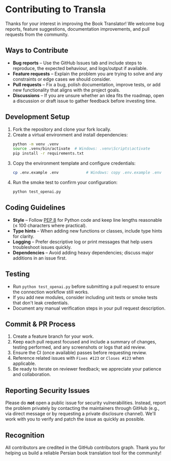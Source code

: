 # Contributing to Transla

Thanks for your interest in improving the Book Translator! We welcome bug reports, feature suggestions, documentation improvements, and pull requests from the community.

## Ways to Contribute

- **Bug reports** – Use the GitHub Issues tab and include steps to reproduce, the expected behaviour, and logs/output if available.
- **Feature requests** – Explain the problem you are trying to solve and any constraints or edge cases we should consider.
- **Pull requests** – Fix a bug, polish documentation, improve tests, or add new functionality that aligns with the project goals.
- **Discussions** – If you are unsure whether an idea fits the roadmap, open a discussion or draft issue to gather feedback before investing time.

## Development Setup

1. Fork the repository and clone your fork locally.
2. Create a virtual environment and install dependencies:
   ```bash
   python -m venv .venv
   source .venv/bin/activate  # Windows: .venv\Scripts\activate
   pip install -r requirements.txt
   ```
3. Copy the environment template and configure credentials:
   ```bash
   cp .env.example .env            # Windows: copy .env.example .env
   ```
4. Run the smoke test to confirm your configuration:
   ```bash
   python test_openai.py
   ```

## Coding Guidelines

- **Style** – Follow [PEP 8](https://peps.python.org/pep-0008/) for Python code and keep line lengths reasonable (≤ 100 characters where practical).
- **Type hints** – When adding new functions or classes, include type hints for clarity.
- **Logging** – Prefer descriptive log or print messages that help users troubleshoot issues quickly.
- **Dependencies** – Avoid adding heavy dependencies; discuss major additions in an issue first.

## Testing

- Run `python test_openai.py` before submitting a pull request to ensure the connection workflow still works.
- If you add new modules, consider including unit tests or smoke tests that don't leak credentials.
- Document any manual verification steps in your pull request description.

## Commit & PR Process

1. Create a feature branch for your work.
2. Keep each pull request focused and include a summary of changes, testing performed, and any screenshots or logs that aid review.
3. Ensure the CI (once available) passes before requesting review.
4. Reference related issues with `Fixes #123` or `Closes #123` when applicable.
5. Be ready to iterate on reviewer feedback; we appreciate your patience and collaboration.

## Reporting Security Issues

Please do **not** open a public issue for security vulnerabilities. Instead, report the problem privately by contacting the maintainers through GitHub (e.g., via direct message or by requesting a private disclosure channel). We'll work with you to verify and patch the issue as quickly as possible.

## Recognition

All contributors are credited in the GitHub contributors graph. Thank you for helping us build a reliable Persian book translation tool for the community!
